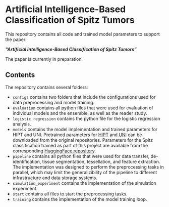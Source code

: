 # Artificial Intelligence-Based Classification of Spitz Tumors
This repository contains all code and trained model parameters to support the paper:  

***"Artificial Intelligence-Based Classification of Spitz Tumors"***  

The paper is currently in preparation.

## Contents
The repository contains several folders:
- `configs` contains two folders that include the configurations used for data preprocessing and model training.
- `evaluation` contains all python files that were used for evaluation of individual models and the ensemble, as well as the reader study. 
- `logistic regression` contains the python file for the logistic regression analysis.
- `models` contains the model implementation and trained parameters for HIPT and UNI.
Pretrained parameters for [HIPT](https://github.com/mahmoodlab/HIPT) and [UNI](https://github.com/mahmoodlab/UNI) can be downloaded from the original repositories.
Parameters for the Spitz classification trained as part of this project are available from the corresponding [HuggingFace repository](https://huggingface.co/RTLucassen/spitz_classification).
- `pipeline` contains all python files that were used for data transfer, de-identification, tissue segmentation, tessellation, and feature extraction. 
The implementation was designed to perform the preprocessing tasks in parallel, 
which may limit the generalizibility of the pipeline to different infrastructure and data storage systems.
- `simulation_experiment` contains the implementation of the simulation experiment.
- `start` contains all files to start the preprocessing tasks.
- `training` contains the implementation of the model training loop.
